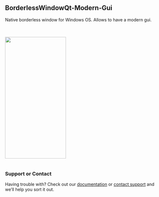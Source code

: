 ## BorderlessWindowQt-Modern-Gui
Native borderless window for Windows OS. Allows to have a modern gui.

<br />
<br />
<img src="https://github.com/Moussa-Ball/BorderlessWindowQt-Modern-Gui/blob/master/window1.png" data-canonical-src="https://github.com/Moussa-Ball/BorderlessWindowQt-Modern-Gui/blob/master/window1.png" width="200" height="400" />
<br />
<br />

### Support or Contact

Having trouble with? Check out our [documentation](https://help.github.com/categories/github-pages-basics/) or [contact support](https://github.com/contact) and we’ll help you sort it out.
